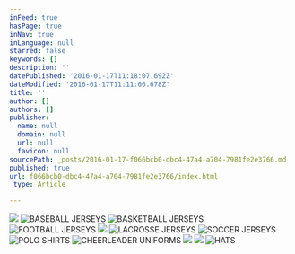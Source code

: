 ```yaml
---
inFeed: true
hasPage: true
inNav: true
inLanguage: null
starred: false
keywords: []
description: ''
datePublished: '2016-01-17T11:18:07.692Z'
dateModified: '2016-01-17T11:11:06.678Z'
title: ''
author: []
authors: []
publisher:
  name: null
  domain: null
  url: null
  favicon: null
sourcePath: _posts/2016-01-17-f066bcb0-dbc4-47a4-a704-7981fe2e3766.md
published: true
url: f066bcb0-dbc4-47a4-a704-7981fe2e3766/index.html
_type: Article

---
```

![](https://the-grid-user-content.s3-us-west-2.amazonaws.com/df773d01-2b31-491e-87d2-2a8478cd2956.jpg)
![BASEBALL JERSEYS](https://the-grid-user-content.s3-us-west-2.amazonaws.com/988e01d7-7d23-49a9-a7f9-f8019ccb616c.jpg)
![BASKETBALL JERSEYS](https://the-grid-user-content.s3-us-west-2.amazonaws.com/4c9d5edc-c68e-4ffe-83c2-9135e723608e.jpg)
![FOOTBALL JERSEYS](https://the-grid-user-content.s3-us-west-2.amazonaws.com/5e4083bd-51e5-45e0-8185-c495c5a87516.jpg)
![](https://the-grid-user-content.s3-us-west-2.amazonaws.com/bcef5a43-af0b-45cd-a7b4-f95ea0cc5a92.jpg)
![LACROSSE JERSEYS](https://the-grid-user-content.s3-us-west-2.amazonaws.com/31c2a0d4-7fb4-493b-bafe-6abfc646f5d4.jpg)
![SOCCER JERSEYS](https://the-grid-user-content.s3-us-west-2.amazonaws.com/7b11a9d3-ceb8-474e-8157-aff2c7a4f25a.jpg)
![POLO SHIRTS](https://the-grid-user-content.s3-us-west-2.amazonaws.com/46c09c33-0d0c-4379-8352-a1b4fb8f9bb1.jpg)
![CHEERLEADER UNIFORMS](https://the-grid-user-content.s3-us-west-2.amazonaws.com/19c7d467-e513-46f4-bc2c-d11b80d9274b.jpg)
![](https://the-grid-user-content.s3-us-west-2.amazonaws.com/eeceec21-daa4-4ec1-b851-acbbba1237b6.jpg)
![](https://the-grid-user-content.s3-us-west-2.amazonaws.com/1394bb38-cee4-45eb-8508-34e1f63dedbd.jpg)
![HATS](https://the-grid-user-content.s3-us-west-2.amazonaws.com/b7ae654f-0fb8-4e29-a399-5731f0ef4c53.jpg)
